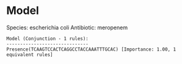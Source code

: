 
# Model

Species: escherichia coli
Antibiotic: meropenem

```
Model (Conjunction - 1 rules):
------------------------------
Presence(TCAAGTCCACTCAGGCCTACCAAATTTGCAC) [Importance: 1.00, 1 equivalent rules]

```

